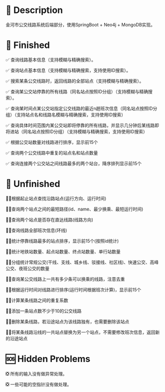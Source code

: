 # 🌈 Description



金河市公交线路系统后端部分，使用SpringBoot + Neo4j + MongoDB实现。

# 📖 Finished



✅ 查询线路基本信息（支持模糊与精确搜索）。

✅ 查询站点基本信息（支持模糊与精确搜索，支持使用ID搜索）。

✅ 搜索某条公交线路时，返回线路的全部站点（支持模糊与精确搜索）。

✅ 查询某公交站停靠的所有线路（同名站点按照ID分组）（支持模糊与精确搜索）。

✅ 查询某时间点某公交站指定公交线路的最近n趟班次信息（同名站点按照ID分组）（支持站点名和线路名模糊与精确搜索，支持使用ID搜索）

✅ 查询具体时间范围内某公交站即将停靠的所有线路，并显示几分钟后某线路即将进站（同名站点按照ID分组）（支持模糊与精确搜索，支持使用ID搜索）

✅ 根据公交站数量对线路进行排序，显示前15个

✅ 查询两个公交线路中重复的站点名和站点数量

✅ 查询连接两个公交站之间线路最多的两个站台，降序排列显示前15个

# 🤔 Unfinished



🤜🏼根据起止站点查找沿路站点(运行方向、运行时间)

🤜🏼查询两个站点之间的最短路径(id、name、最少换乘、最短运行时间)

🤜🏼查询两个站点是否存在直达线路(线路方向)

🤜🏼查询线路全部班次信息(环线)

🤜🏼统计停靠线路最多的站点排序，显示前15个(按照id统计)

🤜🏼统计地铁站数量、起点站数量、终点站数量、单行站数量

🤜🏼分组统计常规公交(干线、支线、城乡线、驳接线、社区线)、快速公交、高峰公交、夜班公交的数量

🤜🏼查询某公交线路上一共有多少条可以换乘的线路，注意去重

🤜🏼根据运行时间对线路进行排序(运行时间根据班次计算)，显示前15个

🤜🏼计算某条线路之间的重复系数

🤜🏼添加一条站点数不少于10的公交线路

🤜🏼删除某条线路，若沿途站点为该线路独有，也需要删除该站点

🤜🏼将某条线路沿线的一共站点替换为另一个站点，不需要修改班次信息，返回新的沿途站点

# 🆘 Hidden Problems



❎ 所有的输入没有做异常处理。

❎ 一些可能的空指针没有做处理。

